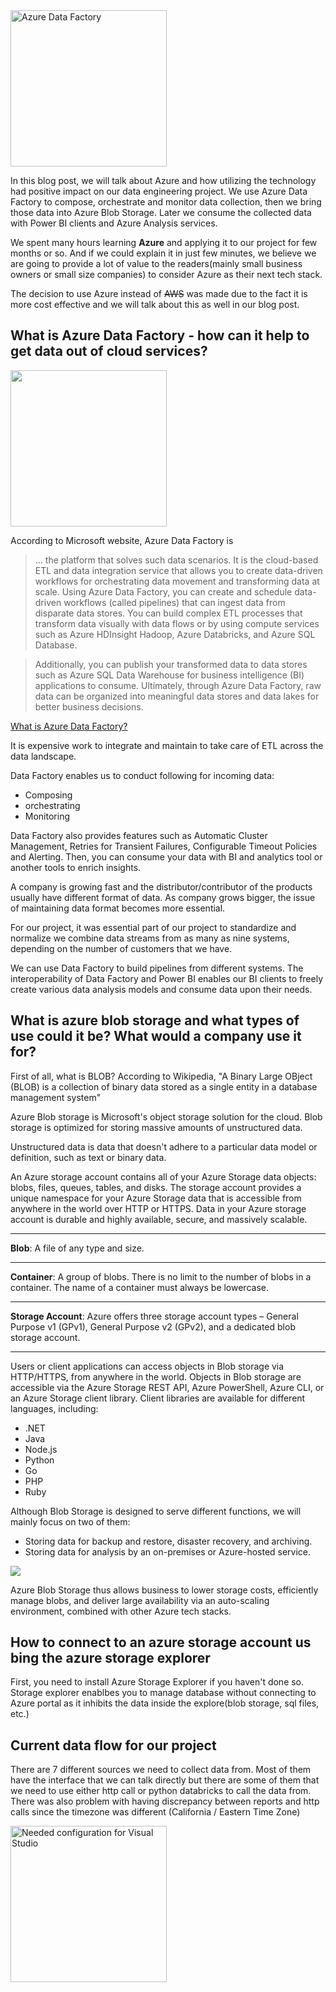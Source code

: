 <img src="https://4.bp.blogspot.com/--9GKuWgk5Xk/XHOt7_djBXI/AAAAAAAAGhI/re6OHdgcdvozR4n8zn0VuLLBh2FLo135gCLcBGAs/s400/Azure%2BData%2BFactory%2Band%2BData%2BPipeline.jpg" alt="Azure Data Factory" height="250"/>

In this blog post, we will talk about Azure and how utilizing the technology had positive impact on our data engineering project. We use Azure Data Factory to compose, orchestrate and monitor data collection, then we bring those data into Azure Blob Storage. Later we consume the collected data with Power BI clients and Azure Analysis services.

We spent many hours learning **Azure** and applying it to our project for few months or so. And if we could explain it in just few minutes, we believe we are going to provide a lot of value to the readers(mainly small business owners or small size companies) to consider Azure as their next tech stack.

The decision to use Azure instead of ~~AWS~~ was made due to the fact it is more cost effective and we will talk about this as well in our blog post.

## What is Azure Data Factory - how can it help to get data out of cloud services?

<img src="https://azurecomcdn.azureedge.net/cvt-79019141ab66488956a9bdab2a37a127c8b26bb437a895176c06dd32fc3f70b3/images/page/services/data-factory/img-valprop2.jpg" height="250"/>

According to Microsoft website, Azure Data Factory is
>... the platform that solves such data scenarios. It is the cloud-based ETL and data integration service that allows you to create data-driven workflows for orchestrating data movement and transforming data at scale. Using Azure Data Factory, you can create and schedule data-driven workflows (called pipelines) that can ingest data from disparate data stores. You can build complex ETL processes that transform data visually with data flows or by using compute services such as Azure HDInsight Hadoop, Azure Databricks, and Azure SQL Database.

>Additionally, you can publish your transformed data to data stores such as Azure SQL Data Warehouse for business intelligence (BI) applications to consume. Ultimately, through Azure Data Factory, raw data can be organized into meaningful data stores and data lakes for better business decisions.

[What is Azure Data Factory?
](https://docs.microsoft.com/en-us/azure/data-factory/introduction)

It is expensive work to integrate and maintain to take care of ETL across the data landscape.

Data Factory enables us to conduct following for incoming data:
* Composing
* orchestrating
* Monitoring

Data Factory also provides features such as Automatic Cluster Management, Retries for Transient Failures, Configurable Timeout Policies and Alerting.
Then, you can consume your data with BI and analytics tool or another tools to enrich insights.

A company is growing fast and the distributor/contributor of the products usually have different format of data. As company grows bigger, the issue of maintaining data format becomes more essential.

For our project, it was essential part of our project to standardize and normalize we combine data streams from as many as nine systems, depending on the number of customers that we have.

We can use Data Factory to build pipelines from different systems. The interoperability of Data Factory and Power BI enables our BI clients to freely create various data analysis models and consume data upon their needs.

## What is azure blob storage and what types of use could it be?  What would a company use it for?
First of all, what is BLOB?
According to Wikipedia, "A Binary Large OBject (BLOB) is a collection of binary data stored as a single entity in a database management system"

Azure Blob storage is Microsoft's object storage solution for the cloud.
Blob storage is optimized for storing massive amounts of unstructured data.

Unstructured data is data that doesn't adhere to a particular data model or definition, such as text or binary data.

An Azure storage account contains all of your Azure Storage data objects: blobs, files, queues, tables, and disks. The storage account provides a unique namespace for your Azure Storage data that is accessible from anywhere in the world over HTTP or HTTPS. Data in your Azure storage account is durable and highly available, secure, and massively scalable.
___
**Blob**: A file of any type and size.
___
**Container**: A group of blobs. There is no limit to the number of blobs in a container. The name of a container must always be lowercase.
___
**Storage Account**: Azure offers three storage account types – General Purpose v1 (GPv1), General Purpose v2 (GPv2), and a dedicated blob storage account.
___

Users or client applications can access objects in Blob storage via HTTP/HTTPS, from anywhere in the world. Objects in Blob storage are accessible via the Azure Storage REST API, Azure PowerShell, Azure CLI, or an Azure Storage client library. Client libraries are available for different languages, including:

* .NET
* Java
* Node.js
* Python
* Go
* PHP
* Ruby

Although Blob Storage is designed to serve different functions, we will mainly focus on two of them:
* Storing data for backup and restore, disaster recovery, and archiving.
* Storing data for analysis by an on-premises or Azure-hosted service.

<img src="https://www.dremio.com/img/explained/azure-storage/image_0.png">

Azure Blob Storage thus allows business to lower storage costs, efficiently manage blobs, and deliver large availability via an auto-scaling environment, combined with other Azure tech stacks.

## How to connect to an azure storage account us bing the azure storage explorer
First, you need to install Azure Storage Explorer if you haven't done so.
Storage explorer enablbes you to manage database without connecting to Azure portal as it inhibits the data inside the explore(blob storage, sql files, etc.)

## Current data flow for our project
There are 7 different sources we need to collect data from. Most of them have the interface that we can talk directly but there are some of them that we need to use either http call or python databricks to call the data from.
There was also problem with having discrepancy between reports and http calls since the timezone was different (California / Eastern Time Zone)

<img src="/assets/Visual\ Studio\ Setup\ -\ components\ needed.png
" alt="Needed configuration for Visual Studio" height="250"/>


